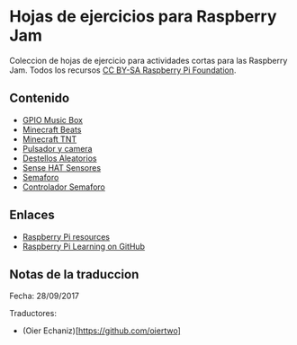 # Hojas de ejercicios para Raspberry Jam 

Coleccion de hojas de ejercicio para actividades cortas para las Raspberry Jam. Todos los recursos [CC BY-SA Raspberry Pi Foundation](https://github.com/raspberrypilearning/jam-worksheets/blob/master/LICENCE.md).

## Contenido

- [GPIO Music Box](gpio-music-box/README.md)
- [Minecraft Beats](minecraft-beats/README.md)
- [Minecraft TNT](minecraft-tnt/README.md)
- [Pulsador y camera](push-button-camera/README.md)
- [Destellos Aleatorios](random-sparkles/README.md)
- [Sense HAT Sensores](sense-hat-sensors/README.md)
- [Semaforo](traffic-lights/README.md)
- [Controlador Semaforo](traffic-lights-controller/README.md)

## Enlaces

- [Raspberry Pi resources](https://www.raspberrypi.org/resources/)
- [Raspberry Pi Learning on GitHub](https://github.com/raspberrypilearning)

## Notas de la traduccion
 Fecha: 28/09/2017
 
 Traductores:
 - (Oier Echaniz)[https://github.com/oiertwo]


